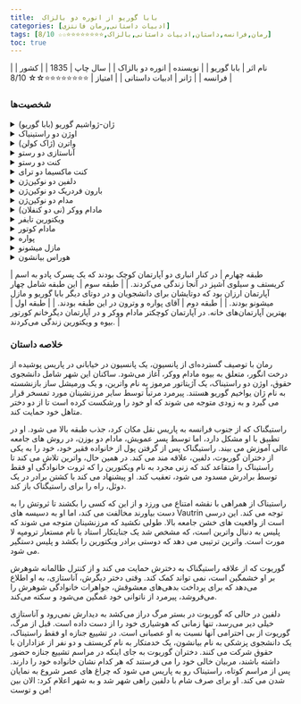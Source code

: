 ```yaml
---
title:  بابا گوریو از انوره دو بالزاک
categories: [ادبیات داستانی,رمان فانتزی]
tags: [رمان,فرانسه,داستان,ادبیات داستانی,بالزاک,⭐⭐⭐⭐⭐⭐⭐⭐☆☆ 8/10]
toc: true
---
```


| نام اثر | بابا گوریو |
| نویسنده | انوره دو بالزاک |
| سال چاپ | 1835  |
| کشور | فرانسه  |
| ژانر | ادبیات داستانی |
| امتیاز | ⭐⭐⭐⭐⭐⭐⭐⭐☆☆ 8/10 |

### شخصیت‌ها

<details>
  <summary>ژان-ژواشیم گوریو (بابا گوریو)</summary>
یک تولیدکننده بازنشسته رشته فرنگی (ماکارونی) که ثروت و رفاه خود را برای دو دخترش فدا کرده است. او در یک پانسیون ساده زندگی می‌کند و شخصیت عنوان رمان است.
</details>
<details>
  <summary>اوژن دو راستینیاک</summary>
یک دانشجوی جوان و جاه‌طلب حقوق از خانواده‌ای نجیب اما فقیر. او در جامعه بالای پاریس درگیر می‌شود و نقشی مرکزی در کاوش موضوعات جاه‌طلبی و 
اخلاق دارد.
</details>
<details>
  <summary>واترن (ژاک کولن)</summary>
مردی مرموز و کاریزماتیک که در پانسیون با هویتی جعلی زندگی می‌کند. او بعداً به عنوان یک جنایتکار معروف شناخته می‌شود و نقش مهمی در تأثیرگذاری بر راستینیاک دارد.
</details>
<details>
  <summary>آناستازی دو رستو</summary>
دختر بزرگ‌تر گوریو، همسر کنت دو رستو. او در ازدواجش ناراضی است، درگیر رابطه‌ای خارج از ازدواج است و به طور مداوم از پدرش کمک مالی می‌خواهد.
</details>
<details>
  <summary>کنت دو رستو</summary>
همسر اشرافی اما بی‌تفاوت آناستازی.
</details>
<details>
  <summary>کنت ماکسیما دو ترای</summary>
عاشق آناستازی، نجیبی حیله‌گر که از او از نظر مالی سوءاستفاده می‌کند.
</details>
<details>
  <summary>دلفین دو نوکین‌ژن</summary>
دختر کوچک‌تر گوریو، همسر بارون دو نوکین‌ژن. مانند خواهرش، او در ازدواجش ناراضی است و از پدرش برای حمایت مالی استفاده می‌کند.
</details>
<details>
  <summary>بارون فردریک دو نوکین‌ژن</summary>
  همسر دلفین، بانکداری ثروتمند اما بی‌وجدان.
</details>
<details>
  <summary>مدام دو نوکین‌ژن</summary>
 خود دلفین گاهی با عنوان متأهلی‌اش خطاب می‌شود.
</details>
<details>
  <summary>مادام ووکر (نی دو کنفلان)</summary>
 صاحب پانسیونی که بخش زیادی از اتفاقات رمان در آن رخ می‌دهد. او به عنوان بیوه‌ای خسیس و شایعه‌پرداز به تصویر کشیده شده است.
 </details>
<details>
  <summary>ویکتورین تایفر</summary>
زن جوانی مهربان و محجوب که در پانسیون اقامت دارد. توسط پدر ثروتمندش از ارث محروم شده و به عنوان علاقه عشقی بالقوه در داستان ظاهر می‌شود.
 </details>
<details>
  <summary>مادام کوتور</summary>
سرپرست و محافظ ویکتورین، بیوه‌ای که از منافع او مراقبت می‌کند.
 </details>
<details>
  <summary>پواره</summary>
کارمند بازنشسته دولت که در پانسیون زندگی می‌کند. او اغلب به عنوان فردی مطیع و به سادگی تحت تأثیر قرار می‌گیرد، توصیف می‌شود.
 </details>
<details>
  <summary>مازل میشونو</summary>
زن مجرد مسن‌تری که در پانسیون اقامت دارد. او در توطئه علیه واترن دخیل می‌شود.
 </details>
<details>
  <summary>هوراس بیانشون</summary>
دانشجوی پزشکی و دوست راستینیاک. او کمک‌های پزشکی ارائه می‌دهد و نمادی از تمامیت است.
 </details>

| طبقه چهارم | در کنار انباری دو آپارتمان کوچک بودند که یک پسرک پادو به اسم کریستف و سیلوی آشپز در آنجا زندگی می‌کردند. |
| طبقه سوم | این طبقه شامل چهار آپارتمان ارزان بود که دوتایشان برای دانشجویان و در دوتای دیگر بابا گوریو و مازل میشونو بودند. |
| طبقه دوم | آقای پواره و وترون در این طبقه بودند. |
| طبقه اول | بهترین آپارتمان‌های خانه. در آپارتمان کوچکتر مادام ووکر و در آپارتمان دیگرخانم کورتور بیوه و ویکتورین زندگی می‌کردند. |


### خلاصه داستان

رمان با توصیف گسترده‌ای از پانسیون، یک پانسیون در خیابانی در پاریس پوشیده از درخت انگور، متعلق به بیوه مادام ووکر، آغاز می‌شود. ساکنان این شهر شامل دانشجوی حقوق، اوژن دو راستیناک، یک آژیتاتور مرموز به نام واترین، و یک ورمیشل ساز بازنشسته به نام ژان یواخیم گوریو هستند. پیرمرد مرتباً توسط سایر مرزنشینان مورد تمسخر قرار می گیرد و به زودی متوجه می شوند که او خود را ورشکست کرده است تا از دو دختر متاهل خود حمایت کند.

راستیگناک که از جنوب فرانسه به پاریس نقل مکان کرد، جذب طبقه بالا می شود. او در تطبیق با او مشکل دارد، اما توسط پسر عمویش، مادام دو بوزن، در روش های جامعه عالی آموزش می بیند. راستیگناک پس از گرفتن پول از خانواده فقیر خود، خود را به یکی از دختران گوریوت، دلفین، علاقه مند می کند. در همین حال، واترین تلاش می کند تا راستیناک را متقاعد کند که زنی مجرد به نام ویکتورین را که ثروت خانوادگی او فقط توسط برادرش مسدود می شود، تعقیب کند. او پیشنهاد می کند با کشتن برادر در یک دوئل، راه را برای راستیگناک باز کند.

راستیناک از همراهی با نقشه امتناع می ورزد و از این که کسی را بکشند تا ثروتش را به دست بیاورند مخالفت می کند، اما او به دسیسه های Vautrin توجه می کند. این درسی است از واقعیت های خشن جامعه بالا. طولی نکشید که مرزنشینان متوجه می شوند که پلیس به دنبال واترین است، که مشخص شد یک جنایتکار استاد با نام مستعار ترومپه لا مورت است. واترین ترتیبی می دهد که دوستی برادر ویکتورین را بکشد و پلیس دستگیر می شود.

گوریوت که از علاقه راستیگناک به دخترش حمایت می کند و از کنترل ظالمانه شوهرش بر او خشمگین است، نمی تواند کمک کند. وقتی دختر دیگرش، آناستازی، به او اطلاع می‌دهد که برای پرداخت بدهی‌های معشوقش، جواهرات خانوادگی شوهرش را می‌فروشد، پیرمرد از ناتوانی خود غمگین می‌شود و سکته می‌کند.

دلفین در حالی که گوریوت در بستر مرگ دراز می‌کشد به دیدارش نمی‌رود و آناستازی خیلی دیر می‌رسد، تنها زمانی که هوشیاری خود را از دست داده است. قبل از مرگ، گوریوت از بی احترامی آنها نسبت به او عصبانی است. در تشییع جنازه او فقط راستیناک، یک دانشجوی پزشکی به نام بیانشون، یک خدمتکار به نام کریستف و دو نفر از عزاداران با حقوق شرکت می کنند. دختران گوریوت به جای اینکه در مراسم تشییع جنازه حضور داشته باشند، مربیان خالی خود را می فرستند که هر کدام نشان خانواده خود را دارند. پس از مراسم کوتاه، راستیناک رو به پاریس می شود که چراغ های عصر شروع به نمایان شدن می کند. او برای صرف شام با دلفین راهی شهر شد و به شهر اعلام کرد: الان بین من و توست!